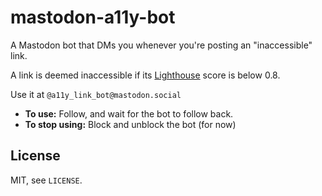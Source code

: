 # mastodon-a11y-bot

A Mastodon bot that DMs you whenever you're posting an "inaccessible" link.

A link is deemed inaccessible if its
[Lighthouse](https://github.com/GoogleChrome/lighthouse) score is below 0.8.

Use it at `@a11y_link_bot@mastodon.social`

* **To use:** Follow, and wait for the bot to follow back.
* **To stop using:** Block and unblock the bot (for now)

## License

MIT, see `LICENSE`.
